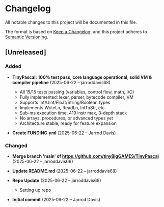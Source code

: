 # Changelog

All notable changes to this project will be documented in this file.

The format is based on [Keep a Changelog](https://keepachangelog.com/en/1.0.0/),
and this project adheres to [Semantic Versioning](https://semver.org/spec/v2.0.0.html).

## [Unreleased]

### Added
- **TinyPascal: 100% test pass, core language operational, solid VM & compiler pipeline** (2025-06-22 – jarroddavis68)
  - All 15/15 tests passing (variables, control flow, math, I/O)
  - Fully implemented: lexer, parser, bytecode compiler, VM
  - Supports Int/UInt/Float/String/Boolean types
  - Implements WriteLn, ReadLn, IntToStr, etc.
  - Sub-ms execution time, 419 instr max, 3-depth stack
  - No arrays, procedures, or advanced types yet
  - Architecture stable, ready for feature expansion

- **Create FUNDING.yml** (2025-06-22 – Jarrod Davis)


### Changed
- **Merge branch 'main' of https://github.com/tinyBigGAMES/TinyPascal** (2025-06-22 – jarroddavis68)

- **Update README.md** (2025-06-22 – jarroddavis68)

- **Repo Update** (2025-06-22 – jarroddavis68)
  - Setting up repo

- **Initial commit** (2025-06-22 – Jarrod Davis)

